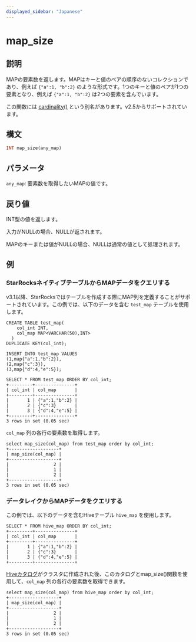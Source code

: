 ```yaml
---
displayed_sidebar: "Japanese"
---
```


# map_size

## 説明

MAPの要素数を返します。MAPはキーと値のペアの順序のないコレクションであり、例えば `{"a":1, "b":2}` のような形式です。1つのキーと値のペアが1つの要素となり、例えば `{"a":1, "b":2}` は2つの要素を含んでいます。

この関数には [cardinality()](cardinality.md) という別名があります。v2.5からサポートされています。

## 構文

```Haskell
INT map_size(any_map)
```

## パラメータ

`any_map`: 要素数を取得したいMAPの値です。

## 戻り値

INT型の値を返します。

入力がNULLの場合、NULLが返されます。

MAPのキーまたは値がNULLの場合、NULLは通常の値として処理されます。

## 例

### StarRocksネイティブテーブルからMAPデータをクエリする

v3.1以降、StarRocksではテーブルを作成する際にMAP列を定義することがサポートされています。この例では、以下のデータを含む `test_map` テーブルを使用します。

```Plain
CREATE TABLE test_map(
    col_int INT,
    col_map MAP<VARCHAR(50),INT>
  )
DUPLICATE KEY(col_int);

INSERT INTO test_map VALUES
(1,map{"a":1,"b":2}),
(2,map{"c":3}),
(3,map{"d":4,"e":5});

SELECT * FROM test_map ORDER BY col_int;
+---------+---------------+
| col_int | col_map       |
+---------+---------------+
|       1 | {"a":1,"b":2} |
|       2 | {"c":3}       |
|       3 | {"d":4,"e":5} |
+---------+---------------+
3 rows in set (0.05 sec)
```

`col_map` 列の各行の要素数を取得します。

```Plaintext
select map_size(col_map) from test_map order by col_int;
+-------------------+
| map_size(col_map) |
+-------------------+
|                 2 |
|                 1 |
|                 2 |
+-------------------+
3 rows in set (0.05 sec)
```

### データレイクからMAPデータをクエリする

この例では、以下のデータを含むHiveテーブル `hive_map` を使用します。

```Plaintext
SELECT * FROM hive_map ORDER BY col_int;
+---------+---------------+
| col_int | col_map       |
+---------+---------------+
|       1 | {"a":1,"b":2} |
|       2 | {"c":3}       |
|       3 | {"d":4,"e":5} |
+---------+---------------+
```

[Hiveカタログ](../../../data_source/catalog/hive_catalog.md#create-a-hive-catalog)がクラスタに作成された後、このカタログとmap_size()関数を使用して、`col_map` 列の各行の要素数を取得できます。

```Plaintext
select map_size(col_map) from hive_map order by col_int;
+-------------------+
| map_size(col_map) |
+-------------------+
|                 2 |
|                 1 |
|                 2 |
+-------------------+
3 rows in set (0.05 sec)
```
